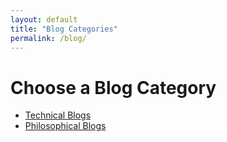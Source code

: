 ```yaml
---
layout: default
title: "Blog Categories"
permalink: /blog/
---
```

<h1>Choose a Blog Category</h1>
<ul>
  <li><a href="/blog/technical/">Technical Blogs</a></li>
  <li><a href="/blog/philosophical/">Philosophical Blogs</a></li>
</ul>
